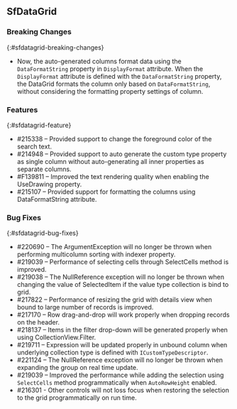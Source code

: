 ## SfDataGrid

### Breaking Changes
{:#sfdatagrid-breaking-changes}

*	Now, the auto-generated columns format data using the `DataFormatString` property in `DisplayFormat` attribute. When the `DisplayFormat` attribute is defined with the `DataFormatString` property, the DataGrid formats the column only based on `DataFormatString`, without considering the formatting property settings of column.

### Features
{:#sfdatagrid-feature}

*	\#215338 – Provided support to change the foreground color of the search text.
*	\#214948 – Provided support to auto generate the custom type property as single column without auto-generating all inner properties as separate columns.
*	\#F139811 – Improved the text rendering quality when enabling the UseDrawing property.
*	\#215107 – Provided support for formatting the columns using DataFormatString attribute.

### Bug Fixes
{:#sfdatagrid-bug-fixes}

*	\#220690 – The ArgumentException will no longer be thrown when performing multicolumn sorting with indexer property.
*	\#219039 – Performance of selecting cells through SelectCells method is improved.
*	\#219038 – The NullReference exception will no longer be thrown when changing the value of SelectedItem if the value type collection is bind to grid.
*	\#217822 – Performance of resizing the grid with details view when bound to large number of records is improved.
*	\#217170 – Row drag-and-drop will work properly when dropping records on the header.
*	\#218137 – Items in the filter drop-down will be generated properly when using CollectionView.Filter.
*	\#219711 – Expression will be updated properly in unbound column when underlying collection type is defined with `ICustomTypeDescriptor`.
*	\#221124 – The NullReference exception will no longer be thrown when expanding the group on real time update.
*	\#219039 – Improved the performance while adding the selection using `SelectCells` method programmatically when `AutoRowHeight` enabled.
*	\#216301 - Other controls will not loss focus when restoring the selection to the grid programmatically on run time.

